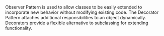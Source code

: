 Observer Pattern is used to allow classes to be easily extended to incorporate new behavior without modifying existing code. 
The Decorator Pattern attaches additional responsibilities to an object dynamically. 
Decorators provide a flexible alternative to subclassing for extending functionality.
